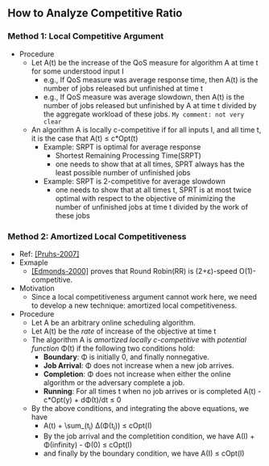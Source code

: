 ## How to Analyze Competitive Ratio

### Method 1: Local Competitive Argument
- Procedure
    - Let A(t) be the increase of the QoS measure for algorithm A at time t for some understood input I
        - e.g., If QoS measure was average response time, then A(t) is the number of jobs released but unfinished at time t
        - e.g., If QoS measure was average slowdown, then A(t) is the number of jobs released but unfinished by A at time t divided by the aggregate workload of these jobs. `My comment: not very clear`
    - An algorithm A is locally c-competitive if for all inputs I, and all time t, it is the case that A(t) &le; c*Opt(t)
        - Example: SRPT is optimal for average response 
            - Shortest Remaining Processing Time(SRPT)
            - one needs to show that at all times, SPRT always has the least possible number of unfinished jobs
        - Example: SRPT is 2-competitive for average slowdown
            - one needs to show that at all times t, SPRT is at most twice optimal with respect to the objective of minimizing the number of unfinished jobs at time t divided by the work of these jobs


### Method 2: Amortized Local Competitiveness
- Ref: [[Pruhs-2007]](../../papers/Pruhs07_competitive-online-scheduling.md)
- Exmaple
    - [[Edmonds-2000]](http://dl.acm.org/citation.cfm?id=301299) proves that Round Robin(RR) is (2+&epsilon;)-speed O(1)-competitive. 
- Motivation
    - Since a local competitiveness argument cannot work here, we need to develop a new technique: amortized local competitiveness. 
- Procedure
    - Let A be an arbitrary online scheduling algorithm.
    - Let A(t) be the *rate* of increase of the objective at time t
    - The algorithm A is *amortized locally c-competitive* with *potential function* &Phi;(t) if the following two conditions hold:
        - **Boundary**: &Phi; is initially 0, and finally nonnegative.
        - **Job Arrival**: &Phi; does not increase when a new job arrives.
        - **Completion**: &Phi; does not increase when either the online algorithm or the adversary complete a job.
        - **Running**: For all times t when no job arrives or is completed A(t) - c*Opt(y) + d&Phi;(t)/dt &le; 0 
    - By the above conditions, and integrating the above equations, we have
        - A(t) + \sum_(t<sub>i</sub>) &Delta;(&Phi;(t<sub>i</sub>)) &le; cOpt(I)
        - By the job arrival and the completition condition, we have A(I) + &Phi;(infinity) - &Phi;(0) &le; cOpt(I)
        - and finally by the boundary condition, we have A(I) &le; cOpt(I)
